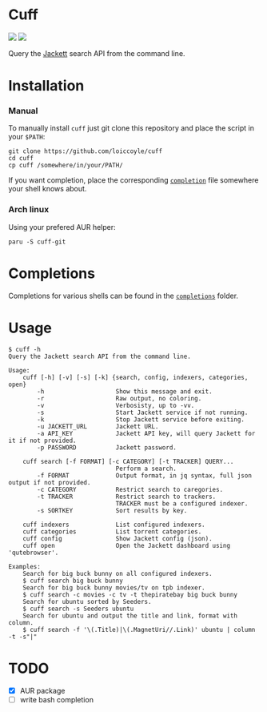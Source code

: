 # Cuff
<a href="./LICENSE.md"><img src="https://img.shields.io/badge/license-MIT-blue.svg"></a>
<a href="https://aur.archlinux.org/packages/cuff-git/"><img src="https://img.shields.io/aur/version/cuff-git"></a>

Query the [Jackett](https://github.com/jackett/jackett) search API from the command line.

# Installation

### Manual

To manually install `cuff` just git clone this repository and place the script in your `$PATH`:
```
git clone https://github.com/loiccoyle/cuff
cd cuff
cp cuff /somewhere/in/your/PATH/
```

If you want <TAB> completion, place the corresponding [`completion`](completions) file somewhere your shell knows about.

### Arch linux

Using your prefered AUR helper:
```
paru -S cuff-git
```

# Completions

Completions for various shells can be found in the [`completions`](completions) folder.

# Usage

```
$ cuff -h
Query the Jackett search API from the command line.

Usage:
    cuff [-h] [-v] [-s] [-k] {search, config, indexers, categories, open}
        -h                    Show this message and exit.
        -r                    Raw output, no coloring.
        -v                    Verbosisty, up to -vv.
        -s                    Start Jackett service if not running.
        -k                    Stop Jackett service before exiting.
        -u JACKETT_URL        Jackett URL.
        -a API_KEY            Jackett API key, will query Jackett for it if not provided.
        -p PASSWORD           Jackett password.

    cuff search [-f FORMAT] [-c CATEGORY] [-t TRACKER] QUERY...
                              Perform a search.
        -f FORMAT             Output format, in jq syntax, full json output if not provided.
        -c CATEGORY           Restrict search to caregories.
        -t TRACKER            Restrict search to trackers.
                              TRACKER must be a configured indexer.
        -s SORTKEY            Sort results by key.

    cuff indexers             List configured indexers.
    cuff categories           List torrent categories.
    cuff config               Show Jackett config (json).
    cuff open                 Open the Jackett dashboard using 'qutebrowser'.

Examples:
    Search for big buck bunny on all configured indexers.
    $ cuff search big buck bunny
    Search for big buck bunny movies/tv on tpb indexer.
    $ cuff search -c movies -c tv -t thepiratebay big buck bunny
    Search for ubuntu sorted by Seeders.
    $ cuff search -s Seeders ubuntu
    Search for ubuntu and output the title and link, format with column.
    $ cuff search -f '\(.Title)|\(.MagnetUri//.Link)' ubuntu | column -t -s"|"
```

# TODO
- [x] AUR package
- [ ] write bash completion
